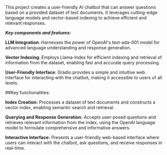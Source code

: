 This project creates a user-friendly AI chatbot that can answer questions based on a provided dataset of text documents. It leverages cutting-edge language models and vector-based indexing to achieve efficient and relevant responses.

**_Key components and features:_**  


**LLM Integration**: Harnesses the power of OpenAI's text-ada-001 model for advanced language understanding and response generation.  

**Vector Indexing**: Employs Llama-Index for efficient indexing and retrieval of information from the dataset, enabling fast and accurate query processing.  

**User-Friendly Interface**: Gradio provides a simple and intuitive web interface for interacting with the chatbot, making it accessible to users of all levels.


##Key functionalities:

**Index Creation:** Processes a dataset of text documents and constructs a vector index, enabling semantic search and retrieval.  

**Querying and Response Generation:** Accepts user-posed questions and retrieves relevant information from the index, using the OpenAI language model to formulate comprehensive and informative answers.  

**Interactive Interface:** Presents a user-friendly web-based interface where users can interact with the chatbot, ask questions, and receive responses in real-time.


